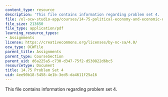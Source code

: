 ```yaml
---
content_type: resource
description: 'This file contains information regarding problem set 4.  '
file: /ol-ocw-studio-app/courses/14-75-political-economy-and-economic-development-fall-2012/4ee90b1854584e1b3ed5da4611f25a16_MIT14_75F12_ProbSet4.pdf
file_size: 213650
file_type: application/pdf
learning_resource_types:
- Assignments
license: https://creativecommons.org/licenses/by-nc-sa/4.0/
ocw_type: OCWFile
parent_title: Assignments
parent_type: CourseSection
parent_uid: d6a225a5-c730-d347-75f2-d530822d6bc5
resourcetype: Document
title: 14.75 Problem Set 4
uid: 4ee90b18-5458-4e1b-3ed5-da4611f25a16
---
```

This file contains information regarding problem set 4.  